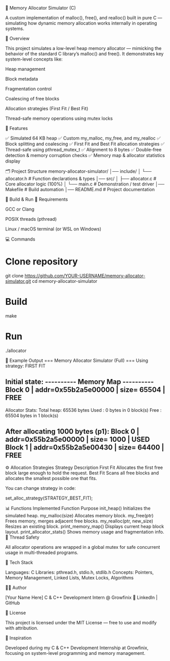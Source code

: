 🧠 Memory Allocator Simulator (C)

A custom implementation of malloc(), free(), and realloc() built in pure C — simulating how dynamic memory allocation works internally in operating systems.






📘 Overview

This project simulates a low-level heap memory allocator — mimicking the behavior of the standard C library’s malloc() and free().
It demonstrates key system-level concepts like:

Heap management

Block metadata

Fragmentation control

Coalescing of free blocks

Allocation strategies (First Fit / Best Fit)

Thread-safe memory operations using mutex locks

🚀 Features

✅ Simulated 64 KB heap
✅ Custom my_malloc, my_free, and my_realloc
✅ Block splitting and coalescing
✅ First Fit and Best Fit allocation strategies
✅ Thread-safe using pthread_mutex_t
✅ Alignment to 8 bytes
✅ Double-free detection & memory corruption checks
✅ Memory map & allocator statistics display

🗂️ Project Structure
memory-allocator-simulator/
│── include/
│   └── allocator.h          # Function declarations & types
│── src/
│   ├── allocator.c          # Core allocator logic (100%)
│   └── main.c               # Demonstration / test driver
│── Makefile                 # Build automation
│── README.md                # Project documentation

🧩 Build & Run
🔧 Requirements

GCC or Clang

POSIX threads (pthread)

Linux / macOS terminal (or WSL on Windows)

💻 Commands
# Clone repository
git clone https://github.com/YOUR-USERNAME/memory-allocator-simulator.git
cd memory-allocator-simulator

# Build
make

# Run
./allocator

🧠 Example Output
=== Memory Allocator Simulator (Full) ===
Using strategy: FIRST FIT

Initial state:
---------- Memory Map ----------
Block  0 | addr=0x55b2a5e00000 | size= 65504 | FREE
--------------------------------
Allocator Stats:
Total heap: 65536 bytes
Used     : 0 bytes in 0 block(s)
Free     : 65504 bytes in 1 block(s)

After allocating 1000 bytes (p1):
Block  0 | addr=0x55b2a5e00000 | size= 1000 | USED
Block  1 | addr=0x55b2a5e00430 | size= 64400 | FREE
--------------------------------

⚙️ Allocation Strategies
Strategy	Description
First Fit	Allocates the first free block large enough to hold the request.
Best Fit	Scans all free blocks and allocates the smallest possible one that fits.

You can change strategy in code:

set_alloc_strategy(STRATEGY_BEST_FIT);

📊 Functions Implemented
Function	Purpose
init_heap()	Initializes the simulated heap.
my_malloc(size)	Allocates memory block.
my_free(ptr)	Frees memory, merges adjacent free blocks.
my_realloc(ptr, new_size)	Resizes an existing block.
print_memory_map()	Displays current heap block layout.
print_allocator_stats()	Shows memory usage and fragmentation info.
🧵 Thread Safety

All allocator operations are wrapped in a global mutex for safe concurrent usage in multi-threaded programs.

🧰 Tech Stack

Languages: C
Libraries: pthread.h, stdio.h, stdlib.h
Concepts: Pointers, Memory Management, Linked Lists, Mutex Locks, Algorithms

🧑‍💻 Author

[Your Name Here]
C & C++ Development Intern @ Growfinix
🔗 LinkedIn
 | GitHub

🪪 License

This project is licensed under the MIT License — free to use and modify with attribution.

🌟 Inspiration

Developed during my C & C++ Development Internship at Growfinix, focusing on system-level programming and memory management.